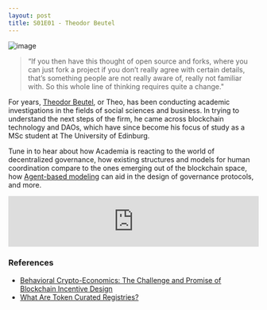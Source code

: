 ```yaml
---
layout: post
title: S01E01 - Theodor Beutel
---
```


![image](/assets/images/banners/s01e01.png)

> “If you then have this thought of open source and forks, where you can just fork a project if you don’t really agree with certain details, that’s something people are not really aware of, really not familiar with. So this whole line of thinking requires quite a change."

For years, [Theodor Beutel](https://about.me/theodor.beutel), or Theo, has been conducting academic investigations in the fields of social sciences and business. In trying to understand the next steps of the firm, he came across blockchain technology and DAOs, which have since become his focus of study as a MSc student at The University of Edinburg.

Tune in to hear about how Academia is reacting to the world of decentralized governance, how existing structures and models for human coordination compare to the ones emerging out of the blockchain space, how [Agent-based modeling](https://en.wikipedia.org/wiki/Agent-based_model) can aid in the design of governance protocols, and more.

<iframe src="https://anchor.fm/daocast/embed/episodes/Episode-1---Theodor-Beutel-e2e4es" height="102px" width="100%" frameborder="0" scrolling="no"></iframe>

### References

- [Behavioral Crypto-Economics: The Challenge and Promise of Blockchain Incentive Design](https://medium.com/berlin-innovation-ventures/behavioral-crypto-economics-6d8befbf2175)
- [What Are Token Curated Registries?](https://youtu.be/9_kvYeWWwUI)
